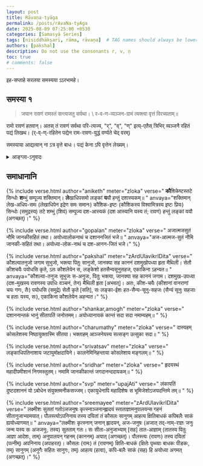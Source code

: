```yaml
---
layout: post
title: Rāvaṇa-tyāga
permalink: /posts/rAvaNa-tyAga
date: 2025-08-09 07:25:00 +0530
categories: [Samasyā Series]
tags: [niṣiddhākṣarī, rāma, rāvaṇa]  # TAG names should always be lowercase
authors: [pakshal]
description: Do not use the consonants r, v, ṇ
toc: true
# comments: false
---
```


इह-सप्ताहे सरलया समस्यया ऽऽरभामहे।

## समस्या १

> जघान रावणं रामस्तं सन्त्यजतु सर्वथा। \\
> र-व-ण-व्यञ्जन-ग्रामं त्यक्त्वा वृत्तं विरच्यताम्॥

रामो रावणं हतवान्। अतस् तं रावणं सर्वथा परि-त्यज्य, "र्", "व्", "ण्" इत्य्-एतैस् त्रिभिर् व्यञ्जनै रहितं पद्यं लिखथ। (र्-व्-ण्-रहितेन पद्येन राम-रावण-युद्धं वर्ण्यते चेद् वरम्)

 समस्याया आद्यत्वान् ना ऽत्र वृत्ते बाधः। पद्यं केना ऽपि वृत्तेन लेख्यम्।


<details>
  <summary>आङ्ग्ला-ऽनुवादः</summary>
<div markdown="1">

Starting with a simple challenge this week, here we go.

<h3 data-toc-skip> Challenge #1 </h3>

> जघान रावणं रामस्तं सन्त्यजतु सर्वथा।\\
> र-व-ण-व्यञ्जन-ग्रामं त्यक्त्वा वृत्तं विरच्यताम्॥

Rāma killed Rāvaṇa. So now abandon him completely and write a verse without the letters र्, व् and ण् being used anywhere in it.

(_Bonus points if you can describe Rāma Rāvaṇa Yuddha in your verse without using र्, व्, ण्_)

Note the above śloka was only the problem, you are not supposed to modify it or anything. You have to compose your own verse.
Also, since this is the first challenge, there are no constraints on the metre. You are free to use any metre.
  
</div>

</details>

## समाधानानि

{% include verse.html
   author="aniketh"
   meter="zloka"
   verse="
     <strong>कौ</strong>शिकेष्टस्तटे सिन्धोः
     <strong>श</strong>म्भुं सम्पूज्य शक्तिमान्।
     <strong>ले</strong>खाधिपसमो लङ्कां
     <strong>य</strong>यौ हन्तुं दशास्यकम्॥
     "
   anvaya="शक्तिमान् लेख-अधिप-समः (लेखाधिपेन इद्रेण समः समानः) कौशिक-इष्टः (कौशिकस्य विश्वामित्रस्य इष्टः प्रियः) सिन्धोः (समुद्रस्य) तटे शम्भुं (शिवं) सम्पूज्य दश-आस्यकं (दश आस्यानि यस्य तं; रावणं) हन्तुं लङ्कां ययौ (अगच्छत्)।"
%}

{% include verse.html
   author="gopalan"
   meter="zloka"
   verse="
     अजात्मजसुतं नौमि जानकीसहितं तथा।
     अयोध्यालोकनाथं च दशाननजितं भजे॥
   "
   anvaya="अज-आत्मज-सुतं नौमि जानकी-सहितं तथा। अयोध्या-लोक-नाथं च दश-आनन-जितं भजे।"
%}

{% include verse.html
   author="pakshal"
   meter="zArdUlavikrIDita"
   verse="
    कौशल्यातनुजो जगाम सुभुजो, भक्त्या पितुः सानुजो,
    जानक्या सह काननं दशमुखोपध्या हृता मैथिली।
    सेतौ कीशचयैः पयोधसि कृते, ऽतः कौशलेयेन स,
    लङ्केशो हतसैन्यसूनुसहज, एकाकिना ऽहन्यत॥
   "
   anvaya="कौशल्या-तनुजः सुभुजः स-अनुजः, पितुः भक्त्या, जानक्या सह काननं जगाम। दशमुख-उपध्या (दश-मुखस्य रावणस्य उपधिः वञ्चनं, तेन) मैथिली हृता [अभवत्]। अतः, कीश-चयैः (कीशानां वानराणां चयः गणः, तैः) पयोधसि (समुद्रे) सेतौ कृते [सति], सः लङ्का-ईशः हत-सैन्य-सूनु-सहजः (सैन्यं सूनुः सहजाः च हताः यस्य, सः), एकाकिना कौशलेयेन अहन्यत।"
%}


{% include verse.html
   author="shankar,amogh"
   meter="zloka"
   verse="
    दशाननान्तकं भानुं सीतापतिं जनोत्तमम्।
    अयोध्यानायकं कान्तं सदा सदा नमाम्यहम्॥
   "
%}


{% include verse.html
   author="charumathy"
   meter="zloka"
   verse="
    दास्यहम् कोसलेशस्य निष्ठायुक्तास्मि सीतया।
    भक्ताहम् आञ्जनेयस्य सत्सङ्ग उत्सुका सदा॥
   "
%}

{% include verse.html
   author="srivatsav"
   meter="zloka"
   verse="
    लङ्काधिपतिनाशाय जटायुमोक्षदायिने।
    कालनेमिनिहन्ताया कोसलेशाय मङ्गलम्॥
   "
%}

{% include verse.html
   author="sridhar"
   meter="zloka"
   verse="
    हृदयस्थं महादीपमीशानं निगमस्तुतम्। 
    नमामि जानकीकान्तं जगदानन्ददायकम्॥
   "
%}


{% include verse.html
   author="svp"
   meter="upajAti"
   verse="
    लंकापतिं दुष्टदशाननं यो ऽबोधेन संयुक्तमनीकसज्जम्।
    एकायुधेनापि महादिशेषः स भूमिजेशोऽजयदन्तिमे तम्॥
   "
%}

{% include verse.html
   author="sreemayee"
   meter="zArdUlavikrIDita"
   verse="
    लक्ष्मीशः सुततां गतोऽजजनुषः कृत्स्नाञ्जनान्ह्लादयं
    स्ताताज्ञामनुपालयन्स गहनं सीतानुजाभ्यामयात्।
    पौलस्त्योऽपनिनाय तस्य दयितां तं कौसलः सानुगम्
    आहत्य क्षितिबाधकं कपिबलैः साकं ह्ययोध्यागमत्॥
   "
   anvaya="लक्ष्मीशः कृत्स्नान् जनान् ह्लादयन्, अज-जनुषः (अजात् तद्-नाम्-राज्ञः जनुः जन्म यस्य सः अजजनुः, तस्य) सुतताम् गतः।  सः सीता-अनुजाभ्याम् [सह] तात-आज्ञाम् (तातस्य पितुः आज्ञा आदेशः, ताम्) अनुपालयन् गहनम् (काननम्) अयात् (अगच्छत्)। पौलस्त्यः (रावणः) तस्य दयितां (पत्नीम्) अपनिनाय (अपाहरत्)।  कौसलः (रामः) तं (रावणम्) क्षिति-बाधकं (क्षितेः पृथ्व्याः बाधकः पीडकः, तम्) सानुगम् (अनुगैः सहितः सानुगः, तम्) आहत्य (हत्वा), कपि-बलैः साकं (सह) हि अयोध्या अगमत् (अगच्छत्)।"
%}
